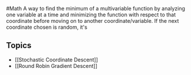 #Math 
A way to find the minimum of a multivariable function by analyzing one variable at a time and minimizing the function with respect to that coordinate before moving on to another coordinate/variable. If the next coordinate chosen is random, it's 
## Topics
* [[Stochastic Coordinate Descent]]
* [[Round Robin Gradient Descent]]